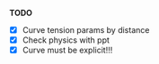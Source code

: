 **TODO**

- [X] Curve tension params by distance
- [X] Check physics with ppt
- [X] Curve must be explicit!!!
